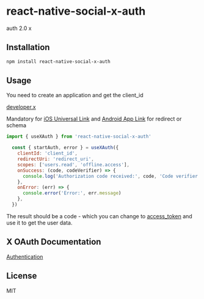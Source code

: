 # react-native-social-x-auth

auth 2.0 x

## Installation

```sh
npm install react-native-social-x-auth
```

## Usage
You need to create an application and get the client_id

[developer.x](https://developer.x.com/en)

Mandatory for [iOS Universal Link](https://developer.apple.com/documentation/xcode/allowing-apps-and-websites-to-link-to-your-content/) and [Android App Link](https://developer.android.com/training/app-links?hl=en) for redirect or schema 

```js
import { useXAuth } from 'react-native-social-x-auth'

  const { startAuth, error } = useXAuth({
    clientId: 'client_id',
    redirectUri: 'redirect_uri',
    scopes: ['users.read', 'offline.access'],
    onSuccess: (code, codeVerifier) => {
      console.log('Authorization code received:', code, 'Code verifier:', codeVerifier);
    },
    onError: (err) => {
      console.error('Error:', err.message)
    },
  })
```

The result should be a code - which you can change to [access_token](https://docs.x.com/fundamentals/authentication/oauth-2-0/user-access-token) and use it to get the user data.


## X OAuth Documentation

[Authentication](https://docs.x.com/fundamentals/authentication/oauth-2-0/overview)

## License

MIT

